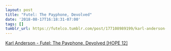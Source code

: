 ```yaml
---
layout: post
title: "Futel: The Payphone, Devolved"
date: '2018-08-17T16:18:31-07:00'
tags: []
tumblr_url: https://futelco.tumblr.com/post/177108989199/karl-anderson-futel-the-payphone-devolved
---
```

[Karl Anderson - Futel: The Payphone, Devolved [HOPE 12]](https://www.youtube.com/watch?v=ItZ9-z5-LoY)  
